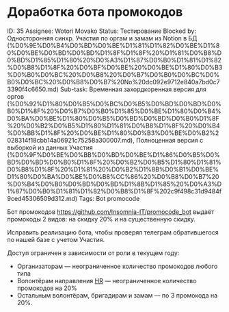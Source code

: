 # Доработка бота промокодов

ID: 35
Assignee: Wotori Movako
Status: Тестирование
Blocked by: Односторонняя синхр. Участия по оргам и замам из Notion в БД (%D0%9E%D0%B4%D0%BD%D0%BE%D1%81%D1%82%D0%BE%D1%80%D0%BE%D0%BD%D0%BD%D1%8F%D1%8F%20%D1%81%D0%B8%D0%BD%D1%85%D1%80%20%D0%A3%D1%87%D0%B0%D1%81%D1%82%D0%B8%D1%8F%20%D0%BF%D0%BE%20%D0%BE%D1%80%D0%B3%D0%B0%D0%BC%20%D0%B8%20%D0%B7%D0%B0%D0%BC%D0%B0%D0%BC%20%D0%B8%D0%B7%20No%20dc092e9712e840a7bd0c73390f4c6650.md)
Sub-task: Временная захордкоренная версия для оргов (%D0%92%D1%80%D0%B5%D0%BC%D0%B5%D0%BD%D0%BD%D0%B0%D1%8F%20%D0%B7%D0%B0%D1%85%D0%BE%D1%80%D0%B4%D0%BA%D0%BE%D1%80%D0%B5%D0%BD%D0%BD%D0%B0%D1%8F%20%D0%B2%D0%B5%D1%80%D1%81%D0%B8%D1%8F%20%D0%B4%D0%BB%D1%8F%20%D0%BE%D1%80%D0%B3%D0%BE%D0%B2%2028314f18cbb14a06921c75258a300007.md), Полноценная версия с выборкой из данных Участия (%D0%9F%D0%BE%D0%BB%D0%BD%D0%BE%D1%86%D0%B5%D0%BD%D0%BD%D0%B0%D1%8F%20%D0%B2%D0%B5%D1%80%D1%81%D0%B8%D1%8F%20%D1%81%20%D0%B2%D1%8B%D0%B1%D0%BE%D1%80%D0%BA%D0%BE%D0%B8%CC%86%20%D0%B8%D0%B7%20%D0%B4%D0%B0%D0%BD%D0%BD%D1%8B%D1%85%20%D0%A3%D1%87%D0%B0%D1%81%D1%82%D0%B8%D1%8F%202c9f498c31d9484f9ced45306509d312.md)
Tags: Bot promocode

Бот промокодов https://github.com/Insomnia-IT/promocode_bot выдаёт промокоды 2 видов: на скидку 20% и на существенную скидку.

Исправить реализацию бота, чтобы проверял телеграм обратившегося по нашей базе с учетом Участия.

Доступ ограничен в зависимости от роли в текущем году:

- Организаторам — неограниченное количество промокодов любого типа
- Волонтёрам направления [HR](https://www.notion.so/HR-5597c44582124852a73a237fe0afb812?pvs=21) — неограниченное количество промокодов на 20%
- Остальным волонтёрам, бригадирам и замам — по 3 промокода на 20%.